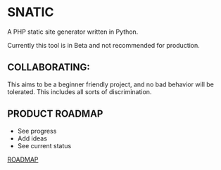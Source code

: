 # SNATIC 
A PHP static site generator written in Python.

Currently this tool is in Beta and not recommended for production.

## COLLABORATING:

This aims to be a beginner friendly project, and no bad behavior will be tolerated. This includes all sorts of 
discrimination.


## PRODUCT ROADMAP

- See progress
- Add ideas
- See current status

[ROADMAP](https://app.productstash.io/roadmaps/5fb8c1a47f5b66002ef0445c/public)

 

